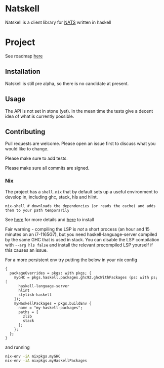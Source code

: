 # Natskell

Natskell is a client library for [NATS](https://docs.nats.io/) written in haskell

# Project

See roadmap [here](https://github.com/users/samisagit/projects/1)

## Installation

Natskell is still pre alpha, so there is no candidate at present.

## Usage

The API is not set in stone (yet). In the mean time the tests give a decent idea of what is currently possible.

## Contributing
Pull requests are welcome. Please open an issue first to discuss what you would like to change.

Please make sure to add tests.

Please make sure all commits are signed.

### Nix
The project has a `shell.nix` that by default sets up a useful environment to develop in, including ghc, stack, hls and hlint.

```
nix-shell # downloads the dependencies (or reads the cache) and adds them to your path temporarily
```

See [here](https://nixos.org/manual/nix/stable/command-ref/nix-shell.html) for more details and [here](https://nixos.org/download.html) to install

Fair warning - compiling the LSP is _not_ a short process (an hour and 15 minutes on an i7-1165G7), but you need haskell-language-server compiled by the same GHC that is used in stack. You can disable the LSP compilation with `--arg hls false` and install the relevant precompiled LSP yourself if this causes an issue.

For a more persistent env try putting the below in your nix config

```
{
  packageOverrides = pkgs: with pkgs; {
    myGHC = pkgs.haskell.packages.ghc92.ghcWithPackages (ps: with ps; [
      haskell-language-server
      hlint
      stylish-haskell
    ]);
    myHaskellPackages = pkgs.buildEnv {
      name = "my-haskell-packages";
      paths = [
        zlib
        stack
      ];
    };
  };
}
```

and running

```bash
nix-env -iA nixpkgs.myGHC
nix-env -iA nixpkgs.myHaskellPackages
```
